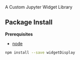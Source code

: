 A Custom Jupyter Widget Library

Package Install
---------------

**Prerequisites**
- [node](http://nodejs.org/)

```bash
npm install --save widgetDisplay
```
